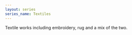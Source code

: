 ```yaml
---
layout: series
series_name: Textiles
---
```

Textile works including embroidery, rug and a mix of the two.